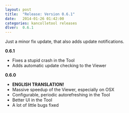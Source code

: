 ```yaml
---
layout: post
title:  "Release: Version 0.6.1"
date:   2014-01-26 01:42:00
categories: kancolletool releases
dlver:  0.6.1
---
```


Just a minor fix update, that also adds update notifications.

**0.6.1**

* Fixes a stupid crash in the Tool
* Adds automatic update checking to the Viewer

**0.6.0**

* **ENGLISH TRANSLATION!**
* Massive speedup of the Viewer, especially on OSX
* Configurable, periodic autorefreshing in the Tool
* Better UI in the Tool
* A lot of little bugs fixed
